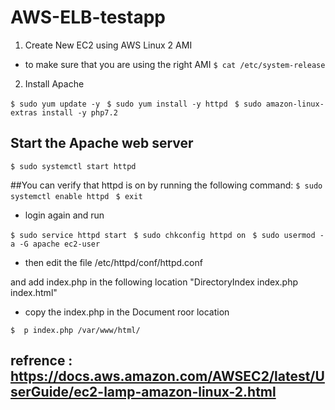 # AWS-ELB-testapp

1. Create New EC2 using AWS Linux 2 AMI 

- to make sure that you are using the right AMI 
```$ cat /etc/system-release```

2. Install Apache 

```$ sudo yum update -y ```
```$ sudo yum install -y httpd ```
```$ sudo amazon-linux-extras install -y php7.2 ```
## Start the Apache web server
```$ sudo systemctl start httpd```

##You can verify that httpd is on by running the following command:
```$ sudo systemctl enable httpd ```
```$ exit ``` 

- login again and run 

```$ sudo service httpd start ```
```$ sudo chkconfig httpd on ```
```$ sudo usermod -a -G apache ec2-user ```

- then edit the file  /etc/httpd/conf/httpd.conf

and add index.php in the following location "DirectoryIndex index.php index.html"

- copy the index.php in the Document roor location 

```$  p index.php /var/www/html/ ```

## refrence : https://docs.aws.amazon.com/AWSEC2/latest/UserGuide/ec2-lamp-amazon-linux-2.html
